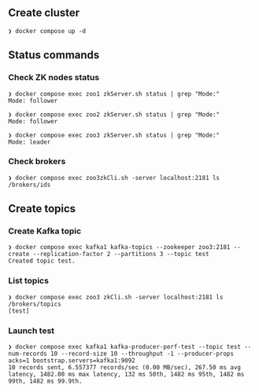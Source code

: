 
## Create cluster
```
❯ docker compose up -d
```

## Status commands

### Check ZK nodes status
```
❯ docker compose exec zoo1 zkServer.sh status | grep "Mode:"
Mode: follower

❯ docker compose exec zoo2 zkServer.sh status | grep "Mode:"
Mode: follower

❯ docker compose exec zoo3 zkServer.sh status | grep "Mode:"
Mode: leader
```

### Check brokers
```
❯ docker compose exec zoo3zkCli.sh -server localhost:2181 ls /brokers/ids
```

## Create topics
### Create Kafka topic
```
❯ docker compose exec kafka1 kafka-topics --zookeeper zoo3:2181 --create --replication-factor 2 --partitions 3 --topic test
Created topic test.
```

### List topics
```
❯ docker compose exec zoo3 zkCli.sh -server localhost:2181 ls /brokers/topics
[test]
```

### Launch test
```
❯ docker compose exec kafka1 kafka-producer-perf-test --topic test --num-records 10 --record-size 10 --throughput -1 --producer-props acks=1 bootstrap.servers=kafka1:9092
10 records sent, 6.557377 records/sec (0.00 MB/sec), 267.50 ms avg latency, 1482.00 ms max latency, 132 ms 50th, 1482 ms 95th, 1482 ms 99th, 1482 ms 99.9th.
```
